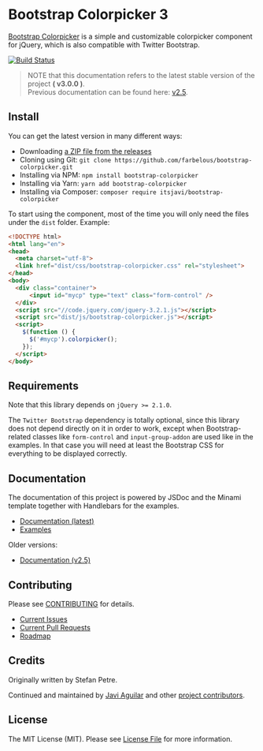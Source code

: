 # Bootstrap Colorpicker 3

[Bootstrap Colorpicker](https://github.com/farbelous/bootstrap-colorpicker/) is a simple and customizable colorpicker 
component for jQuery, which is also compatible with Twitter Bootstrap.

[![Build Status](https://api.travis-ci.org/farbelous/bootstrap-colorpicker.svg?branch=master)](https://travis-ci.org/farbelous/bootstrap-colorpicker)


> NOTE that this documentation refers to the latest stable version of the project **( v3.0.0 )**.<br>
> Previous documentation can be found here: [v2.5](https://farbelous.github.io/bootstrap-colorpicker/v2/).

## Install
You can get the latest version in many different ways:

- Downloading [a ZIP file from the releases](https://github.com/farbelous/bootstrap-colorpicker/releases)
- Cloning using Git: `git clone https://github.com/farbelous/bootstrap-colorpicker.git`
- Installing via NPM: `npm install bootstrap-colorpicker`
- Installing via Yarn: `yarn add bootstrap-colorpicker`
- Installing via Composer: `composer require itsjavi/bootstrap-colorpicker`


To start using the component, most of the time you will only need the files under the `dist` folder.
Example:

```html
<!DOCTYPE html>
<html lang="en">
<head>
  <meta charset="utf-8">
  <link href="dist/css/bootstrap-colorpicker.css" rel="stylesheet">
</head>
<body>
  <div class="container">
      <input id="mycp" type="text" class="form-control" />
  </div>
  <script src="//code.jquery.com/jquery-3.2.1.js"></script>
  <script src="dist/js/bootstrap-colorpicker.js"></script>
  <script>
    $(function () {
      $('#mycp').colorpicker();
    });
  </script>
</body>
```

## Requirements
Note that this library depends on `jQuery >= 2.1.0`.

The `Twitter Bootstrap` dependency is totally optional, since this library does not depend directly
on it in order to work, except when Bootstrap-related classes like `form-control` and `input-group-addon` are used 
like in the examples. In that case you will need at least the Bootstrap CSS for everything to be displayed correctly.

## Documentation

The documentation of this project is powered by JSDoc and the Minami template together with Handlebars for the
examples.

* [Documentation (latest)](https://farbelous.github.io/bootstrap-colorpicker/)
* [Examples](https://farbelous.github.io/bootstrap-colorpicker/tutorial-Basics.html)
    
Older versions:
* [Documentation (v2.5)](https://farbelous.github.io/bootstrap-colorpicker/v2/)

## Contributing
Please see [CONTRIBUTING](https://github.com/farbelous/bootstrap-colorpicker/blob/master/.github/CONTRIBUTING.md) 
for details.

* [Current Issues](https://github.com/farbelous/bootstrap-colorpicker/issues)
* [Current Pull Requests](https://github.com/farbelous/bootstrap-colorpicker/pulls)
* [Roadmap](https://github.com/farbelous/bootstrap-colorpicker/milestones)

## Credits
Originally written by Stefan Petre.

Continued and maintained by [Javi Aguilar](https://itsjavi.com) and other [project contributors](https://github.com/farbelous/bootstrap-colorpicker/graphs/contributors).

## License
The MIT License (MIT).
Please see [License File](https://github.com/farbelous/bootstrap-colorpicker/blob/master/LICENSE) for more information.
